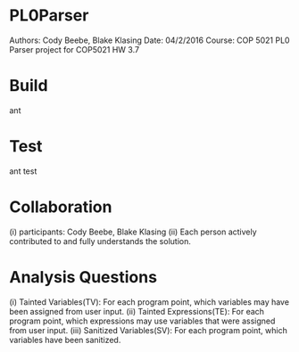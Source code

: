 # PL0Parser
Authors: Cody Beebe, Blake Klasing
Date: 04/2/2016
Course: COP 5021
PL0 Parser project for COP5021 HW 3.7

# Build
ant

# Test
ant test

# Collaboration
(i) participants: Cody Beebe, Blake Klasing
(ii) Each person actively contributed to and fully understands the solution.

# Analysis Questions
(i) Tainted Variables(TV): For each program point, which variables may have been assigned from user input.
(ii) Tainted Expressions(TE): For each program point, which expressions may use variables that were assigned from user input.
(iii) Sanitized Variables(SV): For each program point, which variables have been sanitized.
